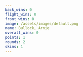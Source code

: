 ```yaml
---
back_wins: 0
flight_wins: 0
front_wins: 0
image: /assets/images/default.png
name: Bullock, Arnie
overall_wins: 0
points: 1
rounds: 2
skins: 1
---
```

